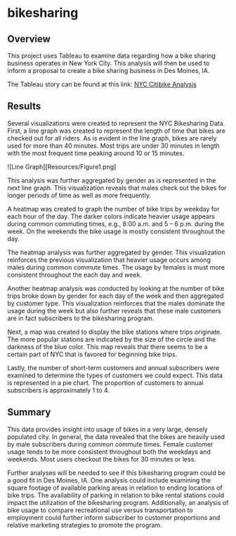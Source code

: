 # bikesharing

## Overview

This project uses Tableau to examine data regarding how a bike sharing business operates in New York City. This analysis will then be used to inform a proposal to create a bike sharing business in Des Moines, IA.

The Tableau story can be found at this link:
[NYC Citibike Analysis](https://public.tableau.com/authoring/NYC_Challenge_16639807825540/NYCCitibikeAnalysis#1)

## Results

Several visualizations were created to represent the NYC Bikesharing Data. First, a line graph was created to represent the length of time that bikes are checked out for all riders. As is evident in the line graph, bikes are rarely used for more than 40 minutes. Most trips are under 30 minutes in length with the most frequent time peaking around 10 or 15 minutes. 

![Line Graph][Resources/Figure1.png]


This analysis was further aggregated by gender as is represented in the next line graph. This visualization reveals that males check out the bikes for longer periods of time as well as more frequently. 




A heatmap was created to graph the number of bike trips by weekday for each hour of the day. The darker colors indicate heavier usage appears during common commuting times, e.g., 8:00 a.m. and 5 – 6 p.m. during the week. On the weekends the bike usage is mostly consistent throughout the day.





The heatmap analysis was further aggregated by gender. This visualization reinforces the previous visualization that heavier usage occurs among males during common commute times. The usage by females is must more consistent throughout the each day and week. 





Another heatmap analysis was conducted by looking at the number of bike trips broke down by gender for each day of the week and then aggregated by customer type.  This visualization reinforces that the males dominate the usage during the week but also further reveals that these male customers are in fact subscribers to the bikesharing program.



Next, a map was created to display the bike stations where trips originate. The more popular stations are indicated by the size of the circle and the darkness of the blue color. This map reveals that there seems to be a certain part of NYC that is favored for beginning bike trips. 


Lastly, the number of short-term customers and annual subscribers were examined to determine the types of customers we could expect. This data is represented in a pie chart. The proportion of customers to annual subscribers is approximately 1 to 4. 



## Summary

This data provides insight into usage of bikes in a very large, densely populated city.  In general, the data revealed that the bikes are heavily used by male subscribers during common commute times. Female customer usage tends to be more consistent throughout both the weekdays and weekends. Most users checkout the bikes for 30 minutes or less.

Further analyses will be needed to see if this bikesharing program could be a good fit in Des Moines, IA. One analysis could include examining the square footage of available parking areas in relation to ending locations of bike trips. The availability of parking in relation to bike rental stations could impact the utilization of the bikesharing program. Additionally, an analysis of bike usage to compare recreational use versus transportation to employment could further inform subscriber to customer proportions and relative marketing strategies to promote the program.



